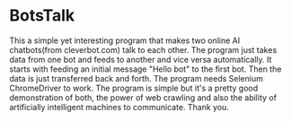 # BotsTalk

This a simple yet interesting program that makes two online AI chatbots(from cleverbot.com) talk to each other. 
The program just takes data from one bot and feeds to another and vice versa automatically. It starts with feeding an initial message 
"Hello bot" to the first bot.
Then the data is just transferred back and forth.
The program needs Selenium ChromeDriver to work.
The program is simple but it's a pretty good demonstration of both, the power of web crawling and also the ability of artificially intelligent machines to communicate.
Thank you.
